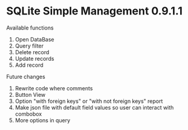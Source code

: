 # SQLite Simple Management 0.9.1.1

Available functions

1. Open DataBase
2. Query filter
3. Delete record
4. Update records
5. Add record


Future changes

1. Rewrite code where comments
2. Button View
3. Option "with foreign keys" or "with not foreign keys" report
4. Make json file with default field values ​​so user can interact with combobox
5. More options in query
